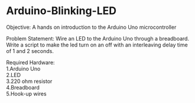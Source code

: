 # Arduino-Blinking-LED

Objective: A hands on introduction to the Arduino Uno microcontroller

Problem Statement: Wire an LED to the Arduino Uno through a breadboard.
Write a script to make the led turn on an off with an interleaving delay
time of 1 and 2 seconds.

Required Hardware: <br/>
1.Arduino Uno <br/>
2.LED <br/>
3.220 ohm resistor <br/>
4.Breadboard <br/>
5.Hook-up wires
